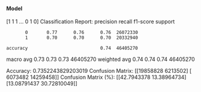 #### Model
[1 1 1 ... 0 1 0]
Classification Report:
              precision    recall  f1-score   support

           0       0.77      0.76      0.76  26072330
           1       0.70      0.70      0.70  20332940

    accuracy                           0.74  46405270
   macro avg       0.73      0.73      0.73  46405270
weighted avg       0.74      0.74      0.74  46405270

Accuracy: 0.7352243829203019
Confusion Matrix:
[[19858828  6213502]
 [ 6073482 14259458]]
Confusion Matrix (%):
[[42.7943378  13.38964734]
 [13.08791437 30.72810049]]
